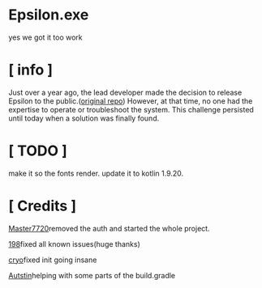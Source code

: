 # Epsilon.exe
yes we got it too work

# [ info ]
Just over a year ago, the lead developer made the decision to release Epsilon to the public.([original repo]([(https://github.com/SpartanB312/Epsilon))) However, at that time, no one had the expertise to operate or troubleshoot the system. This challenge persisted until today when a solution was finally found.

# [ TODO ]
make it so the fonts render.
update it to kotlin 1.9.20.

# [ Credits ]
[Master7720](https://github.com/master7720)removed the auth and started the whole project.

[198](https://github.com/ta-o666)fixed all known issues(huge thanks)

[cryo](https://github.com/CrytoPal)fixed init going insane 

[Autstin](https://github.com/The-Forecaster)helping with some parts of the build.gradle
